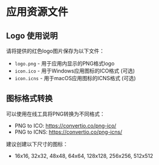 # 应用资源文件

## Logo 使用说明

请将提供的红色logo图片保存为以下文件：
- `logo.png` - 用于应用内显示的PNG格式logo
- `icon.ico` - 用于Windows应用图标的ICO格式 (可选)
- `icon.icns` - 用于macOS应用图标的ICNS格式 (可选)

## 图标格式转换

可以使用在线工具将PNG转换为不同格式：
- PNG to ICO: https://convertio.co/png-ico/
- PNG to ICNS: https://convertio.co/png-icns/

建议创建以下尺寸的图标：
- 16x16, 32x32, 48x48, 64x64, 128x128, 256x256, 512x512
